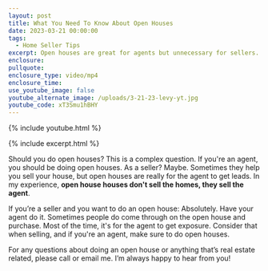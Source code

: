 ```yaml
---
layout: post
title: What You Need To Know About Open Houses
date: 2023-03-21 00:00:00
tags:
  - Home Seller Tips
excerpt: Open houses are great for agents but unnecessary for sellers.
enclosure:
pullquote:
enclosure_type: video/mp4
enclosure_time:
use_youtube_image: false
youtube_alternate_image: /uploads/3-21-23-levy-yt.jpg
youtube_code: xT3Smu1hBHY
---
```

{% include youtube.html %}

{% include excerpt.html %}

Should you do open houses? This is a complex question. If you're an agent, you should be doing open houses. As a seller? Maybe. Sometimes they help you sell your house, but open houses are really for the agent to get leads. In my experience, **open house houses don't sell the homes, they sell the agent**.

If you’re a seller and you want to do an open house: Absolutely. Have your agent do it. Sometimes people do come through on the open house and purchase. Most of the time, it's for the agent to get exposure. Consider that when selling, and if you're an agent, make sure to do open houses.

For any questions about doing an open house or anything that’s real estate related, please call or email me. I’m always happy to hear from you!